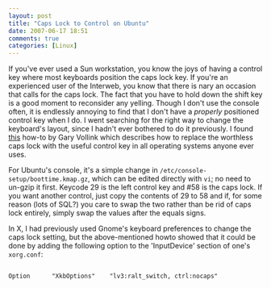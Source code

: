 ```yaml
---
layout: post
title: "Caps Lock to Control on Ubuntu"
date: 2007-06-17 18:51
comments: true
categories: [Linux]
---
```

If you've ever used a Sun workstation, you know the joys of having a control key where most keyboards position the caps lock key.  If you're an experienced user of the Interweb, you know that there is nary an occasion that calls for the caps lock.  The fact that you have to hold down the shift key is a good moment to reconsider any yelling.  Though I don't use the console often, it is endlessly annoying to find that I don't have a <em>properly</em> positioned control key when I do.  I went searching for the right way to change the keyboard's layout, since I hadn't ever bothered to do it previously.  I found [this](http://www.vollink.com/gary/deb_ctrlcaps.html) how-to by Gary Vollink which describes how to replace the worthless caps lock with the useful control key in all operating systems anyone ever uses.

For Ubuntu's console, it's a simple change in `/etc/console-setup/boottime.kmap.gz`, which can be edited directly with `vi`; no need to un-gzip it first.  Keycode 29 is the left control key and #58 is the caps lock.  If you want another control, just copy the contents of 29 to 58 and if, for some reason (lots of SQL?) you care to swap the two rather than be rid of caps lock entirely, simply swap the values after the equals signs.

In X, I had previously used Gnome's keyboard preferences to change the caps lock setting, but the above-mentioned howto showed that it could be done by adding the following option to the 'InputDevice' section of one's `xorg.conf`:

<pre><code>
Option		"XkbOptions"	"lv3:ralt_switch, ctrl:nocaps"
</code></pre>
